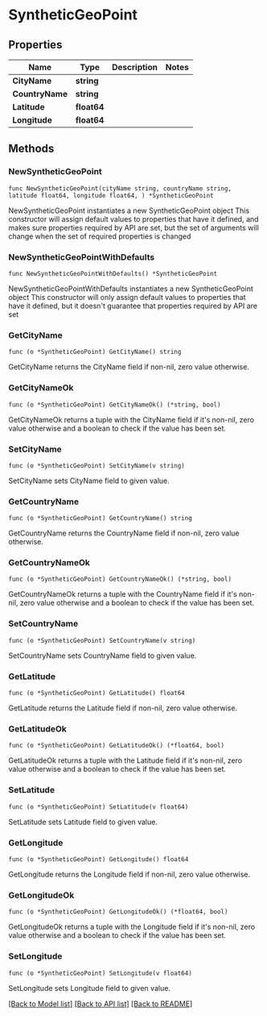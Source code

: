 # SyntheticGeoPoint

## Properties

Name | Type | Description | Notes
------------ | ------------- | ------------- | -------------
**CityName** | **string** |  | 
**CountryName** | **string** |  | 
**Latitude** | **float64** |  | 
**Longitude** | **float64** |  | 

## Methods

### NewSyntheticGeoPoint

`func NewSyntheticGeoPoint(cityName string, countryName string, latitude float64, longitude float64, ) *SyntheticGeoPoint`

NewSyntheticGeoPoint instantiates a new SyntheticGeoPoint object
This constructor will assign default values to properties that have it defined,
and makes sure properties required by API are set, but the set of arguments
will change when the set of required properties is changed

### NewSyntheticGeoPointWithDefaults

`func NewSyntheticGeoPointWithDefaults() *SyntheticGeoPoint`

NewSyntheticGeoPointWithDefaults instantiates a new SyntheticGeoPoint object
This constructor will only assign default values to properties that have it defined,
but it doesn't guarantee that properties required by API are set

### GetCityName

`func (o *SyntheticGeoPoint) GetCityName() string`

GetCityName returns the CityName field if non-nil, zero value otherwise.

### GetCityNameOk

`func (o *SyntheticGeoPoint) GetCityNameOk() (*string, bool)`

GetCityNameOk returns a tuple with the CityName field if it's non-nil, zero value otherwise
and a boolean to check if the value has been set.

### SetCityName

`func (o *SyntheticGeoPoint) SetCityName(v string)`

SetCityName sets CityName field to given value.


### GetCountryName

`func (o *SyntheticGeoPoint) GetCountryName() string`

GetCountryName returns the CountryName field if non-nil, zero value otherwise.

### GetCountryNameOk

`func (o *SyntheticGeoPoint) GetCountryNameOk() (*string, bool)`

GetCountryNameOk returns a tuple with the CountryName field if it's non-nil, zero value otherwise
and a boolean to check if the value has been set.

### SetCountryName

`func (o *SyntheticGeoPoint) SetCountryName(v string)`

SetCountryName sets CountryName field to given value.


### GetLatitude

`func (o *SyntheticGeoPoint) GetLatitude() float64`

GetLatitude returns the Latitude field if non-nil, zero value otherwise.

### GetLatitudeOk

`func (o *SyntheticGeoPoint) GetLatitudeOk() (*float64, bool)`

GetLatitudeOk returns a tuple with the Latitude field if it's non-nil, zero value otherwise
and a boolean to check if the value has been set.

### SetLatitude

`func (o *SyntheticGeoPoint) SetLatitude(v float64)`

SetLatitude sets Latitude field to given value.


### GetLongitude

`func (o *SyntheticGeoPoint) GetLongitude() float64`

GetLongitude returns the Longitude field if non-nil, zero value otherwise.

### GetLongitudeOk

`func (o *SyntheticGeoPoint) GetLongitudeOk() (*float64, bool)`

GetLongitudeOk returns a tuple with the Longitude field if it's non-nil, zero value otherwise
and a boolean to check if the value has been set.

### SetLongitude

`func (o *SyntheticGeoPoint) SetLongitude(v float64)`

SetLongitude sets Longitude field to given value.



[[Back to Model list]](../README.md#documentation-for-models) [[Back to API list]](../README.md#documentation-for-api-endpoints) [[Back to README]](../README.md)


